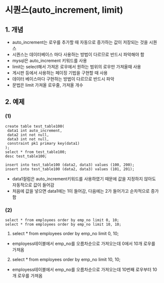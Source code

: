 # 시퀀스(auto_increment, limit)
## 1. 개념
* auto_increment는 로우를 추가할 때 자동으로 증가하는 값이 저장되는 것을 시퀀스
* 시퀀스는 데이터베이스 마다 사용하는 방법이 다르므로 반드시 파악해야 함
* mysql은 auto_increment 키워드를 사용
* limit는 select해서 가져온 로우에서 원하는 범위의 로우만 가져올때 사용
* 게시판 등에서 사용하는 페이징 기법을 구현할 때 사용
* 데이터 베이스마다 구현하는 방법이 다르므로 반드시 파악
* 문법은 limit 가져올 로우줄, 가져올 개수

## 2. 예제
### (1)
```
create table test_table100(
 data1 int auto_increment,
 data2 int not null,
 data3 int not null,
 constraint pk1 primary key(data1)
); 
select * from test_table100;
desc test_table100;

insert into test_table100 (data2, data3) values (100, 200);
insert into test_table100 (data2, data3) values (101, 201);
```
* data1컬럼은 auto_increment키워드를 사용하였기 때문에 값을 지정하지 않아도 자동적으로 값이 들어감
* 처음에 값을 넣으면 data1에는 1이 들어감, 다음에는 2가 들어가고 순차적으로 증가함

### (2)
```
select * from employees order by emp_no limit 0, 10;
select * from employees order by emp_no limit 10, 10;
```
1. select * from employees order by emp_no limit 0, 10;
* employess테이블에서 emp_no를 오름차순으로 가져오는데 0에서 10개 로우를 가져옴

2. select * from employees order by emp_no limit 10, 10;
* employess테이블에서 emp_no를 오름차순으로 가져오는데 10번째 로우부터 10개 로우를 가져옴
 